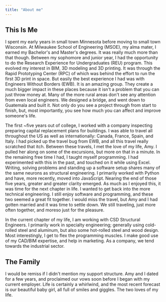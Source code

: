 ```yaml
---
title: "About me"
---
```

## This Is Me

I spent my early years in small town Minnesota before moving to small town Wisconsin. At Milwaukee School of Engineering (MSOE), my alma mater, I earned my Bachelor's and Master's degrees. It was really much more than that though. Between my sophomore and junior year, I had the opportunity to do the Research Experience for Undergraduates (REU) program. This evolved my interest in BIM, 3D modeling and 3D printing. It was through the Rapid Prototyping Center (RPC) of which was behind the effort to run the first 3D print in space. But easily the best experience I had was with Engineers Without Borders (EWB). It is an amazing group. They create a much bigger impact in these places because it isn't a problem that you can just throw money at. Many of the more rural areas don't see any attention from even local engineers. We designed a bridge, and went down to Guatemala and built it. Not only do you see a project through from start to finish, but, most importantly, you see how much you can affect and improve someone's life.

The first ~five years out of college, I worked with a company inspecting preparing capital replacement plans for buildings. I was able to travel all throughout the US as well as internationally: Canada, France, Spain, and Italy. I had picked up the travel bug from EWB, and all this travel really scratched that itch. Between these travels, I met the love of my life, Amy. I pulled her along on some of the excursions, but more on that in a minute. In the remaining free time I had, I taught myself programming. I had experimented with this in the past, and touched on it while using Excel. Writing, solving problems and standing up a software setup shares many of the same neurons as structural engineering. I primarily worked with Python and have, more recently, moved into JavaScript. Nearing the end of those five years, greater and greater clarity emerged. As much as I enjoyed this, it was time for the next chapter in life. I wanted to get back into the more technical engineering. I still enjoy software and programming, and these two seemed a great fit together. I would miss the travel, but Amy and I had gotten married and it was time to settle down. We still traveling, just more often together, and moreso just for the pleasure.

In the current chapter of my life, I am working with CSD Structural Engineers. I primarily work in specialty engineering; generally using cold-rolled steel and aluminum, but also some hot-rolled steel and wood design. Most interestingly, I get to flex the programming muscles. I make good use of my CAD/BIM expertise, and help in marketing. As a company, we tend towards the industrial sector.


## The Family

I would be remiss if I didn't mention my support structure. Amy and I dated for a few years, and proclaimed our vows soon before I began with my current employer. Life is certainly a whirlwind, and the most recent forecast is our beautiful baby girl, all full of smiles and giggles. The two loves of my life.